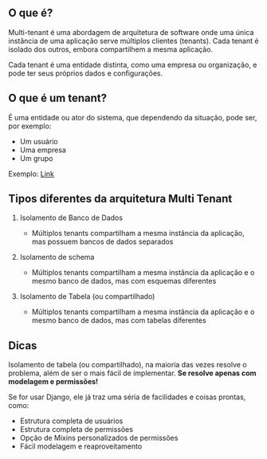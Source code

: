 ## O que é?

Multi-tenant é uma abordagem de arquitetura de software onde uma única instância de uma aplicação serve múltiplos clientes (tenants). Cada tenant é isolado dos outros, embora compartilhem a mesma aplicação.

Cada tenant é uma entidade distinta, como uma empresa ou organização, e pode ter seus próprios dados e configurações.

## O que é um tenant?

É uma entidade ou ator do sistema, que dependendo da situação, pode ser, por exemplo:

- Um usuário
- Uma empresa
- Um grupo

Exemplo: [Link](https://whimsical.com/multi-tenant-HB42F6FVyV5vXBWv1HDUJU)

## Tipos diferentes da arquitetura Multi Tenant

1. Isolamento de Banco de Dados
    
    - Múltiplos tenants compartilham a mesma instância da aplicação, mas possuem bancos de dados separados
2. Isolamento de schema
    
    - Múltiplos tenants compartilham a mesma instância da aplicação e o mesmo banco de dados, mas com esquemas diferentes
3. Isolamento de Tabela (ou compartilhado)
    
    - Múltiplos tenants compartilham a mesma instância da aplicação e o mesmo banco de dados, mas com tabelas diferentes

## Dicas

Isolamento de tabela (ou compartilhado), na maioria das vezes resolve o problema, além de ser o mais fácil de implementar. **Se resolve apenas com modelagem e permissões!**

Se for usar Django, ele já traz uma séria de facilidades e coisas prontas, como:

- Estrutura completa de usuários
- Estrutura completa de permissões
- Opção de Mixins personalizados de permissões
- Fácil modelagem e reaproveitamento